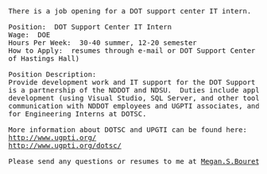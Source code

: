 <pre>There is a job opening for a DOT support center IT intern.  The information is available below:

Position:  DOT Support Center IT Intern
Wage:  DOE
Hours Per Week:  30-40 summer, 12-20 semester
How to Apply:  resumes through e-mail or DOT Support Center (lower level
of Hastings Hall)

Position Description:
Provide development work and IT support for the DOT Support Center, which
is a partnership of the NDDOT and NDSU.  Duties include application
development (using Visual Studio, SQL Server, and other tools),
communication with NDDOT employees and UGPTI associates, and IT Support
for Engineering Interns at DOTSC.

More information about DOTSC and UPGTI can be found here:
<a href="http://www.ugpti.org/" target="_blank">http://www.ugpti.org/</a>
<a href="http://www.ugpti.org/dotsc/" target="_blank">http://www.ugpti.org/dotsc/</a>

Please send any questions or resumes to me at <a href="https://webmail.ndsu.nodak.edu/squirrelmail/src/compose.php?send_to=Megan.S.Bouret%40ndsu.edu">Megan.S.Bouret@ndsu.edu</a>.</pre>